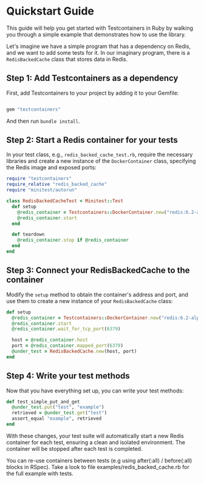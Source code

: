 # Quickstart Guide

This guide will help you get started with Testcontainers in Ruby by walking you through a simple example that demonstrates how to use the library.

Let's imagine we have a simple program that has a dependency on Redis, and we want to add some tests for it. In our imaginary program, there is a `RedisBackedCache` class that stores data in Redis.

## Step 1: Add Testcontainers as a dependency

First, add Testcontainers to your project by adding it to your Gemfile:

```ruby

gem "testcontainers"
```

And then run `bundle install`.


## Step 2: Start a Redis container for your tests

In your test class, e.g., `redis_backed_cache_test.rb`, require the necessary libraries and create a new instance of the `DockerContainer` class, specifying the Redis image and exposed ports:

```ruby
require "testcontainers"
require_relative "redis_backed_cache"
require "minitest/autorun"

class RedisBackedCacheTest < Minitest::Test
  def setup
    @redis_container = Testcontainers::DockerContainer.new("redis:6.2-alpine").with_exposed_ports(6379)
    @redis_container.start
  end

  def teardown
    @redis_container.stop if @redis_container
  end
end
```


## Step 3: Connect your RedisBackedCache to the container

Modify the `setup` method to obtain the container's address and port, and use them to create a new instance of your `RedisBackedCache` class:

```ruby
def setup
  @redis_container = Testcontainers::DockerContainer.new("redis:6.2-alpine").with_exposed_ports(6379)
  @redis_container.start
  @redis_container.wait_for_tcp_port(6379)

  host = @redis_container.host
  port = @redis_container.mapped_port(6379)
  @under_test = RedisBackedCache.new(host, port)
end
```


## Step 4: Write your test methods

Now that you have everything set up, you can write your test methods:

```ruby
def test_simple_put_and_get
  @under_test.put("test", "example")
  retrieved = @under_test.get("test")
  assert_equal "example", retrieved
end
```


With these changes, your test suite will automatically start a new Redis container for each test, ensuring a clean and isolated environment. The container will be stopped after each test is completed.

You can re-use containers between tests (e.g using after(:all) / before(:all) blocks in RSpec). Take a look to file examples/redis_backed_cache.rb for the full example with tests.
